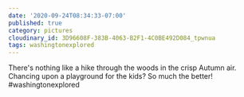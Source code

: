 ```yaml
---
date: '2020-09-24T08:34:33-07:00'
published: true
category: pictures
cloudinary_id: 3D96608F-383B-4063-B2F1-4C0BE492D084_tpwnua
tags: washingtonexplored
---
```


There's nothing like a hike through the woods in the crisp Autumn air. Chancing upon a playground for the kids? So much the better! #washingtonexplored